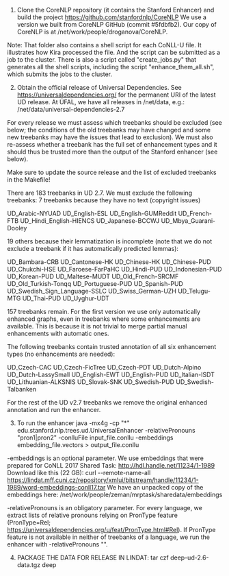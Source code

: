 1. Clone the CoreNLP repository (it contains the Stanford Enhancer) and build the project
https://github.com/stanfordnlp/CoreNLP
We use a version we built from CoreNLP GitHub (commit #5fdbfb2).
Our copy of CoreNLP is at /net/work/people/droganova/CoreNLP.

Note: That folder also contains a shell script for each CoNLL-U file. It illustrates
how Kira processed the file. And the script can be submitted as a job to the cluster.
There is also a script called "create_jobs.py" that generates all the shell scripts,
including the script "enhance_them_all.sh", which submits the jobs to the cluster.



2. Obtain the official release of Universal Dependencies.
See https://universaldependencies.org/ for the permanent URI of the latest UD release.
At ÚFAL, we have all releases in /net/data, e.g.: /net/data/universal-dependencies-2.7

For every release we must assess which treebanks should be excluded (see below; the
conditions of the old treebanks may have changed and some new treebanks may have the
issues that lead to exclusion). We must also re-assess whether a treebank has the full
set of enhancement types and it should thus be trusted more than the output of the
Stanford enhancer (see below).

Make sure to update the source release and the list of excluded treebanks in the
Makefile!

There are 183 treebanks in UD 2.7.
We must exclude the following treebanks:
7 treebanks because they have no text (copyright issues)

UD_Arabic-NYUAD
UD_English-ESL
UD_English-GUMReddit
UD_French-FTB
UD_Hindi_English-HIENCS
UD_Japanese-BCCWJ
UD_Mbya_Guarani-Dooley

19 others because their lemmatization is incomplete
(note that we do not exclude a treebank if it has automatically predicted lemmas):

UD_Bambara-CRB
UD_Cantonese-HK
UD_Chinese-HK
UD_Chinese-PUD
UD_Chukchi-HSE
UD_Faroese-FarPaHC
UD_Hindi-PUD
UD_Indonesian-PUD
UD_Korean-PUD
UD_Maltese-MUDT
UD_Old_French-SRCMF
UD_Old_Turkish-Tonqq
UD_Portuguese-PUD
UD_Spanish-PUD
UD_Swedish_Sign_Language-SSLC
UD_Swiss_German-UZH
UD_Telugu-MTG
UD_Thai-PUD
UD_Uyghur-UDT

157 treebanks remain.
For the first version we use only automatically enhanced graphs, even in treebanks where some enhancements
are available. This is because it is not trivial to merge partial manual enhancements with automatic ones.

The following treebanks contain trusted annotation of all six
enhancement types (no enhancements are needed):

UD_Czech-CAC
UD_Czech-FicTree
UD_Czech-PDT
UD_Dutch-Alpino
UD_Dutch-LassySmall
UD_English-EWT
UD_English-PUD
UD_Italian-ISDT
UD_Lithuanian-ALKSNIS
UD_Slovak-SNK
UD_Swedish-PUD
UD_Swedish-Talbanken

For the rest of the UD v2.7 treebanks we remove the original enhanced annotation and run the enhancer.



3. To run the enhancer
java -mx4g -cp "*" edu.stanford.nlp.trees.ud.UniversalEnhancer -relativePronouns "pron1|pron2" -conlluFile input_file.conllu -embeddings embedding_file.vectors > output_file.conllu

-embeddings is an optional parameter.
We use embeddings that were prepared for CoNLL 2017 Shared Task:
http://hdl.handle.net/11234/1-1989
Download like this (22 GB):
curl --remote-name-all https://lindat.mff.cuni.cz/repository/xmlui/bitstream/handle/11234/1-1989/word-embeddings-conll17.tar
We have an unpacked copy of the embeddings here:
/net/work/people/zeman/mrptask/sharedata/embeddings

-relativePronouns is an obligatory parameter.
For every language, we extract lists of relative pronouns relying on PronType feature (PronType=Rel; https://universaldependencies.org/u/feat/PronType.html#Rel).
If PronType feature is not available in neither of treebanks of a language, we run the enhancer with -relativePronouns "".



4. PACKAGE THE DATA FOR RELEASE IN LINDAT:
tar czf deep-ud-2.6-data.tgz deep
